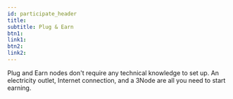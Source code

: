 ```yaml
---
id: participate_header
title:
subtitle: Plug & Earn
btn1: 
link1: 
btn2: 
link2: 
---
```


Plug and Earn nodes don't require any technical knowledge to set up. An electricity outlet, Internet connection, and a 3Node are all you need to start earning.


<!-- Buttons:
Join Us
Visit the Grid Explorer -->